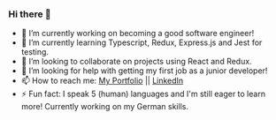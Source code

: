 ### Hi there 👋


- 🔭 I’m currently working on becoming a good software engineer!
- 🌱 I’m currently learning Typescript, Redux, Express.js and Jest for testing.
- 👯 I’m looking to collaborate on projects using React and Redux.
- 🤔 I’m looking for help with getting my first job as a junior developer!
- 📫 How to reach me: [My Portfolio](wangsamu.com) || [LinkedIn](linkedin.com/in/wangsamu)
- ⚡ Fun fact: I speak 5 (human) languages and I'm still eager to learn more! Currently working on my German skills.

